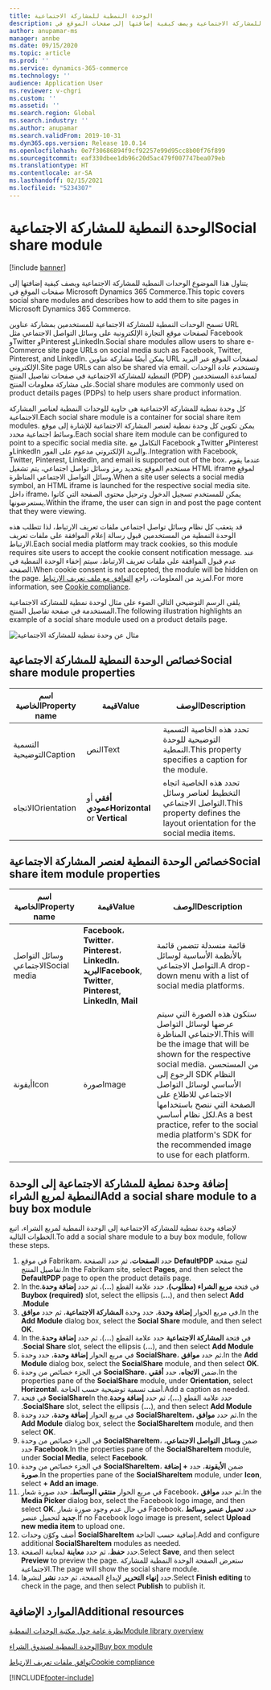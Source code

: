 ```yaml
---
title: الوحدة النمطية للمشاركة الاجتماعية
description: يتناول هذا الموضوع الوحدات النمطية للمشاركة الاجتماعية ويصف كيفية إضافتها إلى صفحات الموقع في Microsoft Dynamics 365 Commerce.
author: anupamar-ms
manager: annbe
ms.date: 09/15/2020
ms.topic: article
ms.prod: ''
ms.service: dynamics-365-commerce
ms.technology: ''
audience: Application User
ms.reviewer: v-chgri
ms.custom: ''
ms.assetid: ''
ms.search.region: Global
ms.search.industry: ''
ms.author: anupamar
ms.search.validFrom: 2019-10-31
ms.dyn365.ops.version: Release 10.0.14
ms.openlocfilehash: 0e7f30686894f9cf92257e99d95cc8b00f76f899
ms.sourcegitcommit: eaf330dbee1db96c20d5ac479f007747bea079eb
ms.translationtype: HT
ms.contentlocale: ar-SA
ms.lasthandoff: 02/15/2021
ms.locfileid: "5234307"
---
```

# <a name="social-share-module"></a><span data-ttu-id="f10ba-103">الوحدة النمطية للمشاركة الاجتماعية</span><span class="sxs-lookup"><span data-stu-id="f10ba-103">Social share module</span></span>

[!include [banner](includes/banner.md)]

<span data-ttu-id="f10ba-104">يتناول هذا الموضوع الوحدات النمطية للمشاركة الاجتماعية ويصف كيفية إضافتها إلى صفحات الموقع في Microsoft Dynamics 365 Commerce.</span><span class="sxs-lookup"><span data-stu-id="f10ba-104">This topic covers social share modules and describes how to add them to site pages in Microsoft Dynamics 365 Commerce.</span></span>

<span data-ttu-id="f10ba-105">تسمح الوحدات النمطية للمشاركة الاجتماعية للمستخدمين بمشاركة عناوين URL لصفحات موقع التجارة الإلكترونية على وسائل التواصل الاجتماعي مثل Facebook وTwitter وPinterest وLinkedIn.</span><span class="sxs-lookup"><span data-stu-id="f10ba-105">Social share modules allow users to share e-Commerce site page URLs on social media such as Facebook, Twitter, Pinterest, and LinkedIn.</span></span> <span data-ttu-id="f10ba-106">يمكن أيضًا مشاركة عناوين URL لصفحات الموقع عبر البريد الإلكتروني.</span><span class="sxs-lookup"><span data-stu-id="f10ba-106">Site page URLs can also be shared via email.</span></span> <span data-ttu-id="f10ba-107">وتستخدم عادة الوحدات النمطية للمشاركة الاجتماعية في صفحات تفاصيل المنتج (PDP) لمساعدة المستخدمين على مشاركة معلومات المنتج.</span><span class="sxs-lookup"><span data-stu-id="f10ba-107">Social share modules are commonly used on product details pages (PDPs) to help users share product information.</span></span>

<span data-ttu-id="f10ba-108">كل وحدة نمطية للمشاركة الاجتماعية هي حاوية للوحدات النمطية لعناصر المشاركة الاجتماعية.</span><span class="sxs-lookup"><span data-stu-id="f10ba-108">Each social share module is a container for social share item modules.</span></span> <span data-ttu-id="f10ba-109">يمكن تكوين كل وحدة نمطية لعنصر المشاركة الاجتماعية للإشارة إلى موقع وسائط اجتماعية محدد.</span><span class="sxs-lookup"><span data-stu-id="f10ba-109">Each social share item module can be configured to point to a specific social media site.</span></span> <span data-ttu-id="f10ba-110">التكامل مع Facebook وTwitter وPinterest وLinkedIn والبريد الإلكتروني مدعوم على الفور..</span><span class="sxs-lookup"><span data-stu-id="f10ba-110">Integration with Facebook, Twitter, Pinterest, LinkedIn, and email is supported out of the box.</span></span> <span data-ttu-id="f10ba-111">عندما يقوم مستخدم الموقع بتحديد رمز وسائل تواصل اجتماعي، يتم تشغيل HTML iframe لموقع وسائل التواصل الاجتماعي المناظرة.</span><span class="sxs-lookup"><span data-stu-id="f10ba-111">When a site user selects a social media symbol, an HTML iframe is launched for the respective social media site.</span></span> <span data-ttu-id="f10ba-112">داخل iframe، يمكن للمستخدم تسجيل الدخول وترحيل محتوى الصفحة التي كانوا يستعرضونها.</span><span class="sxs-lookup"><span data-stu-id="f10ba-112">Within the iframe, the user can sign in and post the page content that they were viewing.</span></span>

<span data-ttu-id="f10ba-113">قد يتعقب كل نظام وسائل تواصل اجتماعي ملفات تعريف الارتباط، لذا تتطلب هذه الوحدة النمطية من المستخدمين قبول رسالة إعلام الموافقة على ملفات تعريف الارتباط.</span><span class="sxs-lookup"><span data-stu-id="f10ba-113">Each social media platform may track cookies, so this module requires site users to accept the cookie consent notification message.</span></span> <span data-ttu-id="f10ba-114">عند عدم قبول الموافقة على ملفات تعريف الارتباط، سيتم إخفاء الوحدة النمطية في الصفحة.</span><span class="sxs-lookup"><span data-stu-id="f10ba-114">When cookie consent is not accepted, the module will be hidden on the page.</span></span> <span data-ttu-id="f10ba-115">لمزيد من المعلومات، راجع [التوافق مع ملف تعريف الارتباط](cookie-compliance.md).</span><span class="sxs-lookup"><span data-stu-id="f10ba-115">For more information, see [Cookie compliance](cookie-compliance.md).</span></span>

<span data-ttu-id="f10ba-116">يلقى الرسم التوضيحي التالي الضوء على مثال لوحدة نمطية للمشاركة الاجتماعية المستخدمة في صفحة تفاصيل المنتج.</span><span class="sxs-lookup"><span data-stu-id="f10ba-116">The following illustration highlights an example of a social share module used on a product details page.</span></span>

![مثال عن وحدة نمطية للمشاركة الاجتماعية](./media/ecommerce-socialshare.png)

## <a name="social-share-module-properties"></a><span data-ttu-id="f10ba-118">خصائص الوحدة النمطية للمشاركة الاجتماعية</span><span class="sxs-lookup"><span data-stu-id="f10ba-118">Social share module properties</span></span>

| <span data-ttu-id="f10ba-119">اسم الخاصية</span><span class="sxs-lookup"><span data-stu-id="f10ba-119">Property name</span></span>             | <span data-ttu-id="f10ba-120">قيمة</span><span class="sxs-lookup"><span data-stu-id="f10ba-120">Value</span></span>                 | <span data-ttu-id="f10ba-121">الوصف</span><span class="sxs-lookup"><span data-stu-id="f10ba-121">Description</span></span> |
|---------------------------|-----------------------|-------------|
| <span data-ttu-id="f10ba-122">التسمية التوضيحية</span><span class="sxs-lookup"><span data-stu-id="f10ba-122">Caption</span></span>                  | <span data-ttu-id="f10ba-123">النص</span><span class="sxs-lookup"><span data-stu-id="f10ba-123">Text</span></span> | <span data-ttu-id="f10ba-124">تحدد هذه الخاصية التسمية التوضيحية للوحدة النمطية.</span><span class="sxs-lookup"><span data-stu-id="f10ba-124">This property specifies a caption for the module.</span></span> |
| <span data-ttu-id="f10ba-125">الاتجاه</span><span class="sxs-lookup"><span data-stu-id="f10ba-125">Orientation</span></span> | <span data-ttu-id="f10ba-126">**أفقي** أو **عمودي**</span><span class="sxs-lookup"><span data-stu-id="f10ba-126">**Horizontal** or **Vertical**</span></span>  | <span data-ttu-id="f10ba-127">تحدد هذه الخاصية اتجاه التخطيط لعناصر وسائل التواصل الاجتماعي.</span><span class="sxs-lookup"><span data-stu-id="f10ba-127">This property defines the layout orientation for the social media items.</span></span> |

## <a name="social-share-item-module-properties"></a><span data-ttu-id="f10ba-128">خصائص الوحدة النمطية لعنصر المشاركة الاجتماعية</span><span class="sxs-lookup"><span data-stu-id="f10ba-128">Social share item module properties</span></span>
| <span data-ttu-id="f10ba-129">اسم الخاصية</span><span class="sxs-lookup"><span data-stu-id="f10ba-129">Property name</span></span>             | <span data-ttu-id="f10ba-130">قيمة</span><span class="sxs-lookup"><span data-stu-id="f10ba-130">Value</span></span>                 | <span data-ttu-id="f10ba-131">الوصف</span><span class="sxs-lookup"><span data-stu-id="f10ba-131">Description</span></span> |
|---------------------------|-----------------------|-------------|
| <span data-ttu-id="f10ba-132">وسائل التواصل الاجتماعي</span><span class="sxs-lookup"><span data-stu-id="f10ba-132">Social media</span></span>              | <span data-ttu-id="f10ba-133">**Facebook**، **Twitter**، **Pinterest**، **LinkedIn**، **البريد**</span><span class="sxs-lookup"><span data-stu-id="f10ba-133">**Facebook**, **Twitter**, **Pinterest**, **LinkedIn**, **Mail**</span></span> | <span data-ttu-id="f10ba-134">قائمة منسدلة تتضمن قائمة بالأنظمة الأساسية لوسائل التواصل الاجتماعي.</span><span class="sxs-lookup"><span data-stu-id="f10ba-134">A drop-down menu with a list of social media platforms.</span></span> |
| <span data-ttu-id="f10ba-135">أيقونة</span><span class="sxs-lookup"><span data-stu-id="f10ba-135">Icon</span></span> |<span data-ttu-id="f10ba-136">صورة</span><span class="sxs-lookup"><span data-stu-id="f10ba-136">Image</span></span>    | <span data-ttu-id="f10ba-137">ستكون هذه الصورة التي سيتم عرضها لوسائل التواصل الاجتماعي المناظرة.</span><span class="sxs-lookup"><span data-stu-id="f10ba-137">This will be the image that will be shown for the respective social media.</span></span> <span data-ttu-id="f10ba-138">من المستحسن الرجوع إلى SDK النظام الأساسي لوسائل التواصل الاجتماعي للاطلاع على الصفحة التي ننصح باستخدامها لكل نظام أساسي.</span><span class="sxs-lookup"><span data-stu-id="f10ba-138">As a best practice, refer to the social media platform's SDK for the recommended image to use for each platform.</span></span> |

## <a name="add-a-social-share-module-to-a-buy-box-module"></a><span data-ttu-id="f10ba-139">إضافة وحدة نمطية للمشاركة الاجتماعية إلى الوحدة النمطية لمربع الشراء</span><span class="sxs-lookup"><span data-stu-id="f10ba-139">Add a social share module to a buy box module</span></span>

<span data-ttu-id="f10ba-140">لإضافة وحدة نمطية للمشاركة الاجتماعية إلى الوحدة النمطية لمربع الشراء، اتبع الخطوات التالية.</span><span class="sxs-lookup"><span data-stu-id="f10ba-140">To add a social share module to a buy box module, follow these steps.</span></span>

1. <span data-ttu-id="f10ba-141">في موقع Fabrikam، حدد **الصفحات**، ثم حدد الصفحة **DefaultPDP** لفتح صفحة تفاصيل المنتج.</span><span class="sxs-lookup"><span data-stu-id="f10ba-141">In the Fabrikam site, select **Pages**, and then select the **DefaultPDP** page to open the product details page.</span></span> 
1. <span data-ttu-id="f10ba-142">في فتحة **مربع الشراء (مطلوب)‬‬‏‫**، حدد علامة القطع (**...**)، ثم حدد **إضافة وحدة**.</span><span class="sxs-lookup"><span data-stu-id="f10ba-142">In the **Buybox (required)** slot, select the ellipsis (**...**), and then select **Add Module**.</span></span>
1. <span data-ttu-id="f10ba-143">في مربع الحوار **إضافة وحدة**، حدد وحدة **المشاركة الاجتماعية‬**، ثم حدد **موافق**.</span><span class="sxs-lookup"><span data-stu-id="f10ba-143">In the **Add Module** dialog box, select the **Social Share** module, and then select **OK**.</span></span>
1. <span data-ttu-id="f10ba-144">في فتحة **المشاركة الاجتماعية‬‬‏‫** حدد علامة القطع (**...**)، ثم حدد **إضافة وحدة**.</span><span class="sxs-lookup"><span data-stu-id="f10ba-144">In the **Social Share** slot, select the ellipsis (**...**), and then select **Add Module**.</span></span>
1. <span data-ttu-id="f10ba-145">في مربع الحوار **إضافة وحدة**، حدد وحدة **SocialShare‬**، ثم حدد **موافق**.</span><span class="sxs-lookup"><span data-stu-id="f10ba-145">In the **Add Module** dialog box, select the **SocialShare** module, and then select **OK**.</span></span>
1. <span data-ttu-id="f10ba-146">في الجزء خصائص من وحدة **SocialShare**، ضمن **الاتجاه**، حدد **أفقي**.</span><span class="sxs-lookup"><span data-stu-id="f10ba-146">In the properties pane of the **SocialShare** module, under **Orientation**, select **Horizontal**.</span></span> <span data-ttu-id="f10ba-147">أضف تسمية توضيحية حسب الحاجة.</span><span class="sxs-lookup"><span data-stu-id="f10ba-147">Add a caption as needed.</span></span>
1. <span data-ttu-id="f10ba-148">في فتحة **SocialShare‬‬‏‫** حدد علامة القطع (**...**)، ثم حدد **إضافة وحدة**.</span><span class="sxs-lookup"><span data-stu-id="f10ba-148">In the **SocialShare** slot, select the ellipsis (**...**), and then select **Add Module**.</span></span>
1. <span data-ttu-id="f10ba-149">في مربع الحوار **إضافة وحدة**، حدد وحدة **SocialShareItem‬**، ثم حدد **موافق**.</span><span class="sxs-lookup"><span data-stu-id="f10ba-149">In the **Add Module** dialog box, select the **SocialShareItem** module, and then select **OK**.</span></span>
1. <span data-ttu-id="f10ba-150">في الجزء خصائص من وحدة **SocialShareItem**، ضمن **وسائل التواصل الاجتماعي**، حدد **Facebook**.</span><span class="sxs-lookup"><span data-stu-id="f10ba-150">In the properties pane of the **SocialShareItem** module, under **Social Media**, select **Facebook**.</span></span>
1. <span data-ttu-id="f10ba-151">في الجزء خصائص من وحدة **SocialShareItem**، ضمن **الأيقونة**، حدد **+ إضافة صورة**.</span><span class="sxs-lookup"><span data-stu-id="f10ba-151">In the properties pane of the **SocialShareItem** module, under **Icon**, select **+ Add an image**.</span></span>
1. <span data-ttu-id="f10ba-152">في مربع الحوار **منتقي الوسائط**، حدد صورة شعار Facebook، ثم حدد **موافق**.</span><span class="sxs-lookup"><span data-stu-id="f10ba-152">In the **Media Picker** dialog box, select the Facebook logo image, and then select **OK**.</span></span> <span data-ttu-id="f10ba-153">في حال عدم وجود صورة شعار Facebook، حدد **تحميل عنصر وسائط جديد** لتحميل عنصر.</span><span class="sxs-lookup"><span data-stu-id="f10ba-153">If no Facebook logo image is present, select **Upload new media item** to upload one.</span></span>
1. <span data-ttu-id="f10ba-154">أضف وكوّن وحدات **SocialShareItem** إضافية حسب الحاجة.</span><span class="sxs-lookup"><span data-stu-id="f10ba-154">Add and configure additional **SocialShareItem** modules as needed.</span></span>
1. <span data-ttu-id="f10ba-155">حدد **حفظ**، ثم حدد **معاينة** لمعاينة الصفحة.</span><span class="sxs-lookup"><span data-stu-id="f10ba-155">Select **Save**, and then select **Preview** to preview the page.</span></span> <span data-ttu-id="f10ba-156">ستعرض الصفحة الوحدة النمطية للمشاركة الاجتماعية.</span><span class="sxs-lookup"><span data-stu-id="f10ba-156">The page will show the social share module.</span></span>
1. <span data-ttu-id="f10ba-157">حدد **إنهاء التحرير** لإيداع الصفحة، ثم حدد **نشر** لنشرها.</span><span class="sxs-lookup"><span data-stu-id="f10ba-157">Select **Finish editing** to check in the page, and then select **Publish** to publish it.</span></span>

## <a name="additional-resources"></a><span data-ttu-id="f10ba-158">الموارد الإضافية</span><span class="sxs-lookup"><span data-stu-id="f10ba-158">Additional resources</span></span>

[<span data-ttu-id="f10ba-159">نظرة عامة حول مكتبة الوحدات النمطية</span><span class="sxs-lookup"><span data-stu-id="f10ba-159">Module library overview</span></span>](starter-kit-overview.md)

[<span data-ttu-id="f10ba-160">الوحدة النمطية لصندوق الشراء</span><span class="sxs-lookup"><span data-stu-id="f10ba-160">Buy box module</span></span>](add-buy-box.md)

[<span data-ttu-id="f10ba-161">توافق ملفات تعريف الارتباط</span><span class="sxs-lookup"><span data-stu-id="f10ba-161">Cookie compliance</span></span>](cookie-compliance.md)


[!INCLUDE[footer-include](../includes/footer-banner.md)]